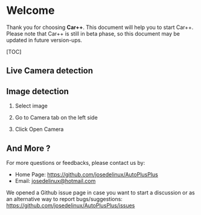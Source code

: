 # Welcome

Thank you for choosing **Car++**. This document will help you to start Car++. Please note that Car++ is still in beta phase, so this document may be updated in future version-ups.

[TOC]

## Live Camera detection



## Image detection

1. Select image

2. Go to Camera tab on the left side
3. Click Open Camera



## And More ?

For more questions or feedbacks, please contact us by:

- Home Page: https://github.com/josedelinux/AutoPlusPlus
- Email: <josedelinux@hotmail.com>

We opened a Github issue page in case you want to start a discussion or as an alternative way to report bugs/suggestions: https://github.com/josedelinux/AutoPlusPlus/issues